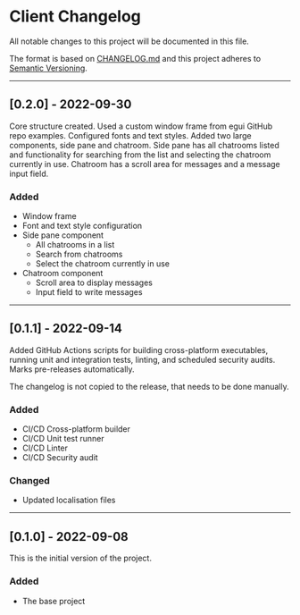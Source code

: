# Client Changelog

All notable changes to this project will be documented in this file.

The format is based on [CHANGELOG.md](http://changelog.md/)
and this project adheres to [Semantic Versioning](http://semver.org/).

<!-- 
TEMPLATE

## [major.minor.patch] - yyyy-mm-dd

A message that notes the main changes in the update.

### Added

### Changed

### Deprecated

### Fixed

### Removed

### Security

_______________________________________________________________________________
 
 -->

<!--
EXAMPLE

## [0.2.0] - 2021-06-02

Lorem Ipsum dolor sit amet.

### Added

- Cat pictures hidden in the library
- Added beeswax to the gears

### Changed

- Updated localisation files

-->


_______________________________________________________________________________

## [0.2.0] - 2022-09-30

Core structure created. Used a custom window frame from egui GitHub repo 
examples. Configured fonts and text styles. Added two large components,
side pane and chatroom. Side pane has all chatrooms listed and functionality
for searching from the list and selecting the chatroom currently in use. 
Chatroom has a scroll area for messages and a message input field. 

### Added

- Window frame
- Font and text style configuration
- Side pane component
    - All chatrooms in a list
    - Search from chatrooms
    - Select the chatroom currently in use
- Chatroom component
    - Scroll area to display messages
    - Input field to write messages

_______________________________________________________________________________

## [0.1.1] - 2022-09-14

Added GitHub Actions scripts for building cross-platform
executables, running unit and integration tests, linting,
and scheduled security audits. Marks pre-releases automatically.

The changelog is not copied to the release, that needs to be done manually.

### Added

- CI/CD Cross-platform builder
- CI/CD Unit test runner
- CI/CD Linter
- CI/CD Security audit

### Changed

- Updated localisation files

_______________________________________________________________________________

## [0.1.0] - 2022-09-08

This is the initial version of the project.

### Added

- The base project

<!-- markdownlint-configure-file {
    "MD022": false,
    "MD024": false,
    "MD030": false,
    "MD032": false
} -->
<!--
    MD022: Blanks around headings
    MD024: No duplicate headings
    MD030: Spaces after list markers
    MD032: Blanks around lists
-->
